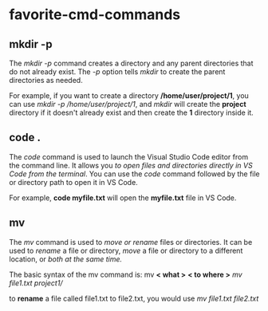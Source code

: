 # favorite-cmd-commands

## mkdir -p

The _mkdir -p_ command creates a directory and any parent directories that do not already exist.
The _-p_ option tells _mkdir_ to create the parent directories as needed.

For example, if you want to create a directory **/home/user/project/1**, you can use _mkdir -p /home/user/project/1_, and _mkdir_ will create the **project** directory if it doesn't already exist and then create the **1** directory inside it.

## code .

The _code_ command is used to launch the Visual Studio Code editor from the command line.
It allows you _to open files and directories directly in VS Code from the terminal_.
You can use the _code_ command followed by the file or directory path to open it in VS Code.

For example, **code myfile.txt** will open the **myfile.txt** file in VS Code.

## mv

The _mv_ command is used to _move or rename_ files or directories.
It can be used to _rename_ a file or directory, _move_ a file or directory to a different location, or _both at the same time._

The basic syntax of the mv command is: mv **< what >** **< to where >**
_mv file1.txt project1/_

to **rename** a file called file1.txt to file2.txt,
you would use _mv file1.txt file2.txt_
